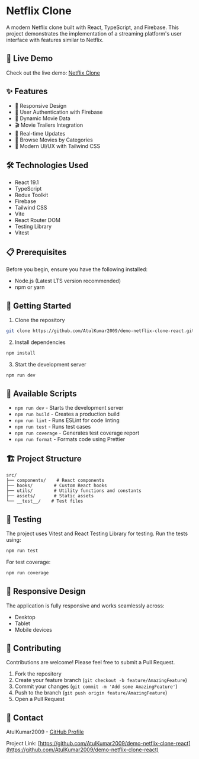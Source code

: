 # Netflix Clone

A modern Netflix clone built with React, TypeScript, and Firebase. This project demonstrates the implementation of a streaming platform's user interface with features similar to Netflix.

## 🔴 Live Demo

Check out the live demo: [Netflix Clone](https://netfixdemo-7dc29.web.app/)

## ✨ Features

- 📱 Responsive Design
- 🔐 User Authentication with Firebase
- 🎥 Dynamic Movie Data
- 🎬 Movie Trailers Integration
- 🔄 Real-time Updates
- 🎯 Browse Movies by Categories
- 🎨 Modern UI/UX with Tailwind CSS

## 🛠️ Technologies Used

- React 19.1
- TypeScript
- Redux Toolkit
- Firebase
- Tailwind CSS
- Vite
- React Router DOM
- Testing Library
- Vitest

## 📋 Prerequisites

Before you begin, ensure you have the following installed:

- Node.js (Latest LTS version recommended)
- npm or yarn

## 🚀 Getting Started

1. Clone the repository

```bash
git clone https://github.com/AtulKumar2009/demo-netflix-clone-react.git
```

2. Install dependencies

```bash
npm install
```

3. Start the development server

```bash
npm run dev
```

## 📜 Available Scripts

- `npm run dev` - Starts the development server
- `npm run build` - Creates a production build
- `npm run lint` - Runs ESLint for code linting
- `npm run test` - Runs test cases
- `npm run coverage` - Generates test coverage report
- `npm run format` - Formats code using Prettier

## 🏗️ Project Structure

```
src/
├── components/    # React components
├── hooks/        # Custom React hooks
├── utils/        # Utility functions and constants
├── assets/       # Static assets
└── __test__/    # Test files
```

## 🧪 Testing

The project uses Vitest and React Testing Library for testing. Run the tests using:

```bash
npm run test
```

For test coverage:

```bash
npm run coverage
```

## 📱 Responsive Design

The application is fully responsive and works seamlessly across:

- Desktop
- Tablet
- Mobile devices

## 🤝 Contributing

Contributions are welcome! Please feel free to submit a Pull Request.

1. Fork the repository
2. Create your feature branch (`git checkout -b feature/AmazingFeature`)
3. Commit your changes (`git commit -m 'Add some AmazingFeature'`)
4. Push to the branch (`git push origin feature/AmazingFeature`)
5. Open a Pull Request

## 📧 Contact

AtulKumar2009 - [GitHub Profile](https://github.com/AtulKumar2009)

Project Link: [https://github.com/AtulKumar2009/demo-netflix-clone-react](https://github.com/AtulKumar2009/demo-netflix-clone-react)
